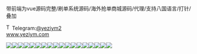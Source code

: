 带前端为vue源码完整/刷单系统源码/海外抢单商城源码/代理/支持八国语言/打针/叠加<p dir="auto"><a target="_blank" rel="noopener noreferrer nofollow" href="https://camo.githubusercontent.com/d614d90677fbc2e34c7c62ebc68c82379d87a57c4beaf05af65fec7ba6b72e36/68747470733a2f2f63646e2d69636f6e732d706e672e666c617469636f6e2e636f6d2f3531322f323131312f323131313634362e706e67"><img src="https://camo.githubusercontent.com/d614d90677fbc2e34c7c62ebc68c82379d87a57c4beaf05af65fec7ba6b72e36/68747470733a2f2f63646e2d69636f6e732d706e672e666c617469636f6e2e636f6d2f3531322f323131312f323131313634362e706e67" alt="Telegram Icon" style="width: 16px; max-width: 100%;" data-canonical-src="https://cdn-icons-png.flaticon.com/512/2111/2111646.png"></a>Telegram:<a href="https://t.me/yeziym2" rel="nofollow">@yeziym2</a><br><a href="https://www.yeziym.com/">www.yeziym.com</a></p><img src="https://github.com/yeziym/f8SaxTKoWy/blob/main/cragS.png"><img src="https://github.com/yeziym/f8SaxTKoWy/blob/main/8YbIp.png"><img src="https://github.com/yeziym/f8SaxTKoWy/blob/main/qw4Jm.png"><img src="https://github.com/yeziym/f8SaxTKoWy/blob/main/49IRD.png"><img src="https://github.com/yeziym/f8SaxTKoWy/blob/main/waDUm.png"><img src="https://github.com/yeziym/f8SaxTKoWy/blob/main/zmtw2.png"><img src="https://github.com/yeziym/f8SaxTKoWy/blob/main/BIci3.png"><img src="https://github.com/yeziym/f8SaxTKoWy/blob/main/i76Zh.png"><img src="https://github.com/yeziym/f8SaxTKoWy/blob/main/TB0XK.png"><img src="https://github.com/yeziym/f8SaxTKoWy/blob/main/S9Le9.png"><img src="https://github.com/yeziym/f8SaxTKoWy/blob/main/KLOdc.png"><img src="https://github.com/yeziym/f8SaxTKoWy/blob/main/r8GWS.png"><img src="https://github.com/yeziym/f8SaxTKoWy/blob/main/c7dmu.png"><img src="https://github.com/yeziym/f8SaxTKoWy/blob/main/HIXB4.png"><img src="https://github.com/yeziym/f8SaxTKoWy/blob/main/K6UjD.png"><img src="https://github.com/yeziym/f8SaxTKoWy/blob/main/zGy8E.png"><img src="https://github.com/yeziym/f8SaxTKoWy/blob/main/G7xRU.png"><img src="https://github.com/yeziym/f8SaxTKoWy/blob/main/V24fY.png">